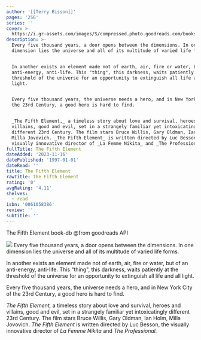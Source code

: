 ```yaml
---
author: '[[Terry Bisson]]'
pages: '256'
series: ''
cover: >-
  https://i.gr-assets.com/images/S/compressed.photo.goodreads.com/books/1387701493l/1458174.jpg
description: >-
  Every five thousand years, a door opens between the dimensions. In one
  dimension lies the universe and all of its multitude of varied life forms.


  In another exists an element made not of earth, air, fire or water, but of an
  anti-energy, anti-life. This "thing", this darkness, waits patiently at the
  threshold of the universe for an opportunity to extinguish all life and all
  light.


  Every five thousand years, the universe needs a hero, and in New York City of
  the 23rd Century, a good hero is hard to find.


  _The Fifth Element,_ a timeless story about love and survival, heroes and
  villains, good and evil, set in a strangely familiar yet intoxicatingly
  different 23rd Century. The film stars Bruce Willis, Gary Oldman, Ian Holm,
  Milla Jovovich. _The Fifth Element_ is written directed by Luc Besson, the
  visually innovative director of _La Femme Nikita_ and _The Professional._
fullTitle: The Fifth Element
dateAdded: '2023-11-16'
datePublished: '1997-01-01'
dateRead: ''
title: The Fifth Element
rawTitle: The Fifth Element
rating: '0'
avgRating: '4.11'
shelves:
  - read
isbn: '0061058386'
review: ''
subtitle: ''
---
```

The Fifth Element book-db 
@from goodreads API

![](https:&#x2F;&#x2F;i.gr-assets.com&#x2F;images&#x2F;S&#x2F;compressed.photo.goodreads.com&#x2F;books&#x2F;1387701493l&#x2F;1458174.jpg)
Every five thousand years, a door opens between the dimensions. In one dimension lies the universe and all of its multitude of varied life forms.

In another exists an element made not of earth, air, fire or water, but of an anti-energy, anti-life. This &quot;thing&quot;, this darkness, waits patiently at the threshold of the universe for an opportunity to extinguish all life and all light.

Every five thousand years, the universe needs a hero, and in New York City of the 23rd Century, a good hero is hard to find.

_The Fifth Element,_ a timeless story about love and survival, heroes and villains, good and evil, set in a strangely familiar yet intoxicatingly different 23rd Century. The film stars Bruce Willis, Gary Oldman, Ian Holm, Milla Jovovich. _The Fifth Element_ is written directed by Luc Besson, the visually innovative director of _La Femme Nikita_ and _The Professional._